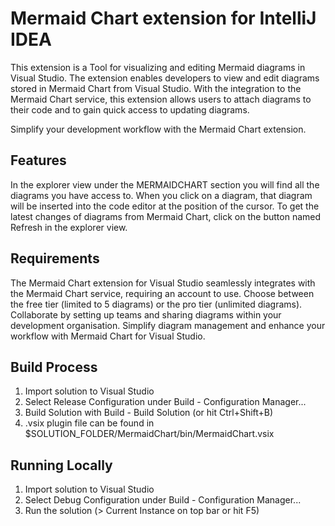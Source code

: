# Mermaid Chart extension for IntelliJ IDEA

This extension is a Tool for visualizing and editing Mermaid diagrams in Visual Studio. The extension enables developers to view and edit diagrams stored in Mermaid Chart from Visual Studio. With the integration to the Mermaid Chart service, this extension allows users to attach diagrams to their code and to gain quick access to updating diagrams.

Simplify your development workflow with the Mermaid Chart extension.

## Features

In the explorer view under the MERMAIDCHART section you will find all the diagrams you have access to. When you click on a diagram, that diagram will be inserted into the code editor at the position of the cursor. To get the latest changes of diagrams from Mermaid Chart, click on the button named Refresh in the explorer view.

## Requirements

The Mermaid Chart extension for Visual Studio seamlessly integrates with the Mermaid Chart service, requiring an account to use. Choose between the free tier (limited to 5 diagrams) or the pro tier (unlimited diagrams). Collaborate by setting up teams and sharing diagrams within your development organisation. Simplify diagram management and enhance your workflow with Mermaid Chart for Visual Studio.

## Build Process

1. Import solution to Visual Studio
1. Select Release Configuration under Build - Configuration Manager...
1. Build Solution with Build - Build Solution (or hit Ctrl+Shift+B)
1. .vsix plugin file can be found in $SOLUTION_FOLDER/MermaidChart/bin/MermaidChart.vsix 

## Running Locally

1. Import solution to Visual Studio
1. Select Debug Configuration under Build - Configuration Manager...
1. Run the solution (> Current Instance on top bar or hit F5)